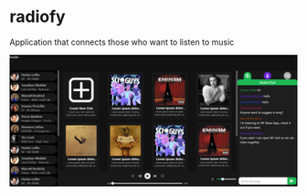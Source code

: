 # radiofy

Application that connects those who want to listen to music

![alt text](https://github.com/batuhannoz/radiofy/blob/main/img/Club1.png)
